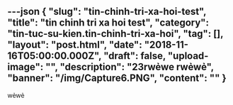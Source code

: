 ---json
{
    "slug": "tin-chinh-tri-xa-hoi-test",
    "title": "tin chinh tri xa hoi test",
    "category": "tin-tuc-su-kien.tin-chinh-tri-xa-hoi",
    "tag": [],
    "layout": "post.html",
    "date": "2018-11-16T05:00:00.000Z",
    "draft": false,
    "upload-image": "",
    "description": "23rwẻwe rwẻwẻ",
    "banner": "/img/Capture6.PNG",
    "__content__": ""
}
---
<p>wẻwẻ</p>
